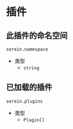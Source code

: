 # 插件

## 此插件的命名空间

`serein.namespace`

- 类型
  - `string`

## 已加载的插件

`serein.plugins`

- 类型
  - `Plugin[]`

